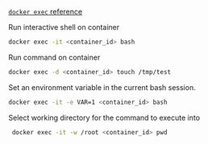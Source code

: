 [tags]: # '["docker"]'
[title]: # 'Docker cheatsheet'

[`docker exec` reference](https://docs.docker.com/engine/reference/commandline/exec/)

Run interactive shell on container

```bash
docker exec -it <container_id> bash
```

Run command on container

```bash
docker exec -d <container_id> touch /tmp/test
```

Set an environment variable in the current bash session.

```bash
docker exec -it -e VAR=1 <container_id> bash
```

Select working directory for the command to execute into

```bash
 docker exec -it -w /root <container_id> pwd
```
